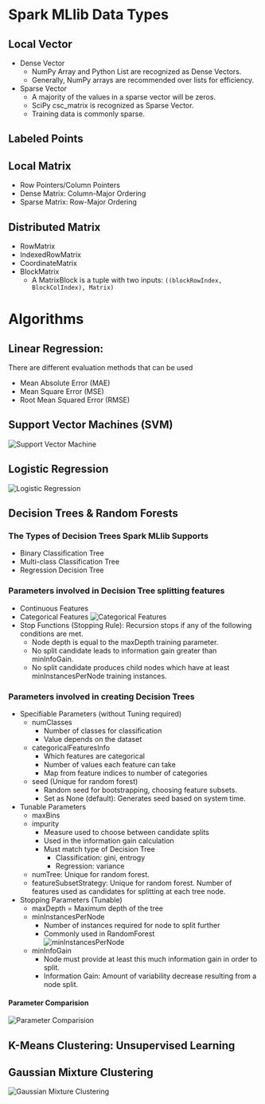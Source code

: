 # Spark MLlib Data Types
## Local Vector
* Dense Vector 
  - NumPy Array and Python List are recognized as Dense Vectors. 
  - Generally, NumPy arrays are recommended over lists for efficiency. 
* Sparse Vector
  - A majority of the values in a sparse vector will be zeros. 
  - SciPy csc_matrix is recognized as Sparse Vector. 
  - Training data is commonly sparse. 

## Labeled Points

## Local Matrix
* Row Pointers/Column Pointers 
* Dense Matrix: Column-Major Ordering
* Sparse Matrix: Row-Major Ordering

## Distributed Matrix 
* RowMatrix
* IndexedRowMatrix
* CoordinateMatrix
* BlockMatrix
  - A MatrixBlock is a tuple with two inputs: `((blockRowIndex, BlockColIndex), Matrix)`

# Algorithms 
## Linear Regression: 
There are different evaluation methods that can be used
* Mean Absolute Error (MAE)
* Mean Square Error (MSE)
* Root Mean Squared Error (RMSE)

## Support Vector Machines (SVM)
![Support Vector Machine](mllib-SupportVectorMachine.png)

## Logistic Regression
![Logistic Regression](mllib-LogisticRegression.png)

## Decision Trees & Random Forests
### The Types of Decision Trees Spark MLlib Supports
* Binary Classification Tree
* Multi-class Classification Tree
* Regression Decision Tree

### Parameters involved in Decision Tree splitting features
* Continuous Features
* Categorical Features
  ![Categorical Features](mllib-CategoricalFeatures.png) 
* Stop Functions (Stopping Rule): Recursion stops if any of the following conditions are met. 
  - Node depth is equal to the maxDepth training parameter.
  - No split candidate leads to information gain greater than minInfoGain. 
  - No split candidate produces child nodes which have at least minInstancesPerNode training instances. 
  
### Parameters involved in creating Decision Trees
* Specifiable Parameters (without Tuning required)
  - numClasses
    * Number of classes for classification
    * Value depends on the dataset
  - categoricalFeaturesInfo
    * Which features are categorical 
    * Number of values each feature can take
    * Map from feature indices to number of categories
  - seed (Unique for random forest)
    * Random seed for bootstrapping, choosing feature subsets. 
    * Set as None (default): Generates seed based on system time. 
* Tunable Parameters
  - maxBins
  - impurity
    * Measure used to choose between candidate splits
    * Used in the information gain calculation
    * Must match type of Decision Tree
      - Classification: gini, entrogy
      - Regression: variance
  - numTree: Unique for random forest. 
  - featureSubsetStrategy: Unique for random forest. Number of features used as candidates for splitting at each tree node. 
* Stopping Parameters (Tunable)
  - maxDepth = Maximum depth of the tree
  - minInstancesPerNode
    * Number of instances required for node to split further
    * Commonly used in RandomForest  
  ![minInstancesPerNode](mllib-minInstancesPerNode.PNG)
  - minInfoGain
    * Node must provide at least this much information gain in order to split. 
    * Information Gain: Amount of variability decrease resulting from a node split. 

#### Parameter Comparision 
![Parameter Comparision](mllib-decision-tree-and-random-forest-parameter-comparision.PNG)

## K-Means Clustering: Unsupervised Learning
## Gaussian Mixture Clustering
![Gaussian Mixture Clustering](mllib-GaussianMixtureClustering.png)
